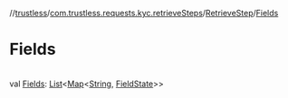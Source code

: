 //[trustless](../../../index.md)/[com.trustless.requests.kyc.retrieveSteps](../index.md)/[RetrieveStep](index.md)/[Fields](-fields.md)

# Fields

\
val [Fields](-fields.md): [List](https://kotlinlang.org/api/latest/jvm/stdlib/kotlin.collections/-list/index.html)&lt;[Map](https://kotlinlang.org/api/latest/jvm/stdlib/kotlin.collections/-map/index.html)&lt;[String](https://kotlinlang.org/api/latest/jvm/stdlib/kotlin/-string/index.html), [FieldState](../-field-state/index.md)&gt;&gt;
